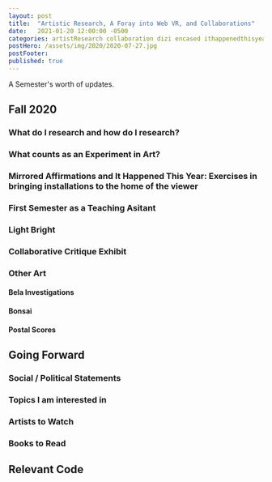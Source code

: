 ```yaml
---
layout: post
title:  "Artistic Research, A Foray into Web VR, and Collaborations"
date:   2021-01-20 12:00:00 -0500
categories: artistResearch collaboration dizi encased ithappenedthisyear lightbright mirroredAffirmations webVR
postHero: /assets/img/2020/2020-07-27.jpg
postFooter:
published: true
---
```


A Semester's worth of updates.

## Fall 2020

### What do I research and how do I research?

### What counts as an Experiment in Art?

### Mirrored Affirmations and It Happened This Year: Exercises in bringing installations to the home of the viewer

### First Semester as a Teaching Asitant

### Light Bright

### Collaborative Critique Exhibit

### Other Art
#### Bela Investigations
#### Bonsai
#### Postal Scores

## Going Forward
### Social / Political Statements
### Topics I am interested in
### Artists to Watch
### Books to Read

## Relevant Code
